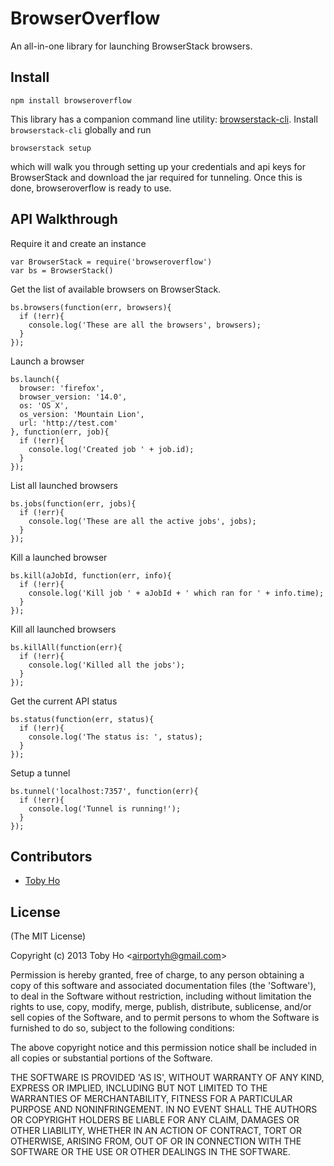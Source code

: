 BrowserOverflow
===============

An all-in-one library for launching BrowserStack browsers.

Install
-------

    npm install browseroverflow

This library has a companion command line utility: [browserstack-cli](https://github.com/airportyh/browserstack-cli). Install `browserstack-cli` globally and run

    browserstack setup

which will walk you through setting up your credentials and api keys for BrowserStack and download the jar required for tunneling. Once this is done, browseroverflow is ready to use.

API Walkthrough
---------------

Require it and create an instance

    var BrowserStack = require('browseroverflow')
    var bs = BrowserStack()

Get the list of available browsers on BrowserStack.

    bs.browsers(function(err, browsers){
      if (!err){
        console.log('These are all the browsers', browsers);
      }
    });

Launch a browser

    bs.launch({
      browser: 'firefox', 
      browser_version: '14.0', 
      os: 'OS X',
      os_version: 'Mountain Lion',
      url: 'http://test.com'
    }, function(err, job){
      if (!err){
        console.log('Created job ' + job.id);
      }
    });

List all launched browsers

    bs.jobs(function(err, jobs){
      if (!err){
        console.log('These are all the active jobs', jobs);
      }
    });

Kill a launched browser

    bs.kill(aJobId, function(err, info){
      if (!err){
        console.log('Kill job ' + aJobId + ' which ran for ' + info.time);
      }
    });

Kill all launched browsers

    bs.killAll(function(err){
      if (!err){
        console.log('Killed all the jobs');
      }
    });

Get the current API status

    bs.status(function(err, status){
      if (!err){
        console.log('The status is: ', status);
      }
    });

Setup a tunnel

    bs.tunnel('localhost:7357', function(err){
      if (!err){
        console.log('Tunnel is running!');
      }
    });

Contributors
------------

* [Toby Ho](http://github.com/airportyh)

License
-------

(The MIT License)

Copyright (c) 2013 Toby Ho &lt;airportyh@gmail.com&gt;

Permission is hereby granted, free of charge, to any person obtaining a copy of this software and associated documentation files (the 'Software'), to deal in the Software without restriction, including without limitation the rights to use, copy, modify, merge, publish, distribute, sublicense, and/or sell copies of the Software, and to permit persons to whom the Software is furnished to do so, subject to the following conditions:

The above copyright notice and this permission notice shall be included in all copies or substantial portions of the Software.

THE SOFTWARE IS PROVIDED 'AS IS', WITHOUT WARRANTY OF ANY KIND, EXPRESS OR IMPLIED, INCLUDING BUT NOT LIMITED TO THE WARRANTIES OF MERCHANTABILITY, FITNESS FOR A PARTICULAR PURPOSE AND NONINFRINGEMENT. IN NO EVENT SHALL THE AUTHORS OR COPYRIGHT HOLDERS BE LIABLE FOR ANY CLAIM, DAMAGES OR OTHER LIABILITY, WHETHER IN AN ACTION OF CONTRACT, TORT OR OTHERWISE, ARISING FROM, OUT OF OR IN CONNECTION WITH THE SOFTWARE OR THE USE OR OTHER DEALINGS IN THE SOFTWARE.
